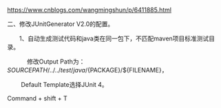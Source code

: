 https://www.cnblogs.com/wangmingshun/p/6411885.html

二、修改JUnitGenerator V2.0的配置。

　　1、自动生成测试代码和java类在同一包下，不匹配maven项目标准测试目录。

　　　  修改Output Path为：${SOURCEPATH}/../../test/java/${PACKAGE}/${FILENAME}，

　　     Default Template选择JUnit 4。


Command + shift + T



